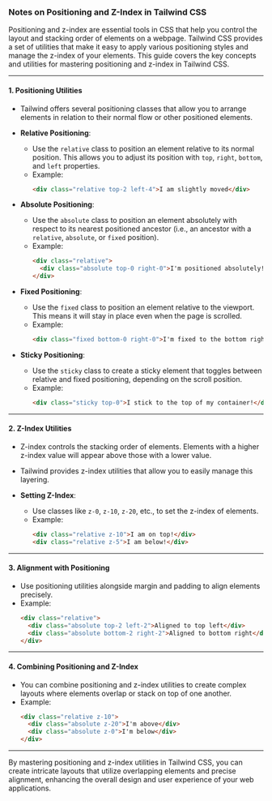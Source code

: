 ### Notes on Positioning and Z-Index in Tailwind CSS

Positioning and z-index are essential tools in CSS that help you control the layout and stacking order of elements on a webpage. Tailwind CSS provides a set of utilities that make it easy to apply various positioning styles and manage the z-index of your elements. This guide covers the key concepts and utilities for mastering positioning and z-index in Tailwind CSS.

---

#### 1. **Positioning Utilities**
   - Tailwind offers several positioning classes that allow you to arrange elements in relation to their normal flow or other positioned elements.

   - **Relative Positioning**:
     - Use the `relative` class to position an element relative to its normal position. This allows you to adjust its position with `top`, `right`, `bottom`, and `left` properties.
     - Example:
       ```html
       <div class="relative top-2 left-4">I am slightly moved</div>
       ```

   - **Absolute Positioning**:
     - Use the `absolute` class to position an element absolutely with respect to its nearest positioned ancestor (i.e., an ancestor with a `relative`, `absolute`, or `fixed` position).
     - Example:
       ```html
       <div class="relative">
         <div class="absolute top-0 right-0">I'm positioned absolutely!</div>
       </div>
       ```

   - **Fixed Positioning**:
     - Use the `fixed` class to position an element relative to the viewport. This means it will stay in place even when the page is scrolled.
     - Example:
       ```html
       <div class="fixed bottom-0 right-0">I'm fixed to the bottom right!</div>
       ```

   - **Sticky Positioning**:
     - Use the `sticky` class to create a sticky element that toggles between relative and fixed positioning, depending on the scroll position.
     - Example:
       ```html
       <div class="sticky top-0">I stick to the top of my container!</div>
       ```

---

#### 2. **Z-Index Utilities**
   - Z-index controls the stacking order of elements. Elements with a higher z-index value will appear above those with a lower value.
   - Tailwind provides z-index utilities that allow you to easily manage this layering.

   - **Setting Z-Index**:
     - Use classes like `z-0`, `z-10`, `z-20`, etc., to set the z-index of elements.
     - Example:
       ```html
       <div class="relative z-10">I am on top!</div>
       <div class="relative z-5">I am below!</div>
       ```

---

#### 3. **Alignment with Positioning**
   - Use positioning utilities alongside margin and padding to align elements precisely.
   - Example:
     ```html
     <div class="relative">
       <div class="absolute top-2 left-2">Aligned to top left</div>
       <div class="absolute bottom-2 right-2">Aligned to bottom right</div>
     </div>
     ```

---

#### 4. **Combining Positioning and Z-Index**
   - You can combine positioning and z-index utilities to create complex layouts where elements overlap or stack on top of one another.
   - Example:
     ```html
     <div class="relative z-10">
       <div class="absolute z-20">I'm above</div>
       <div class="absolute z-0">I'm below</div>
     </div>
     ```

---

By mastering positioning and z-index utilities in Tailwind CSS, you can create intricate layouts that utilize overlapping elements and precise alignment, enhancing the overall design and user experience of your web applications.